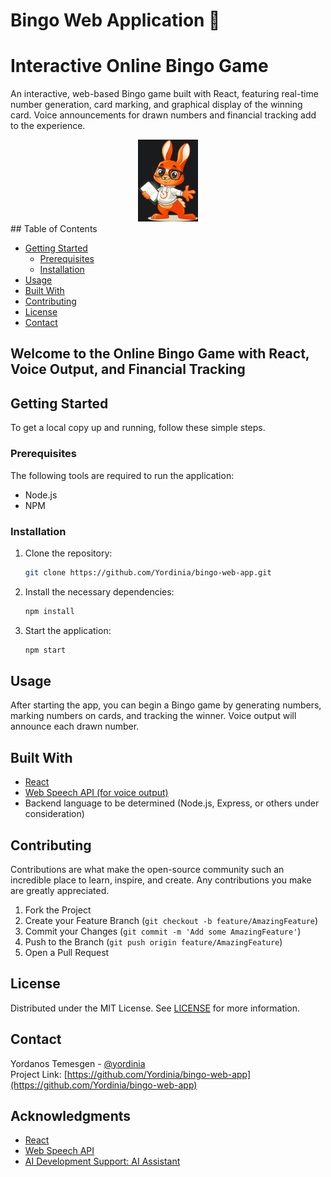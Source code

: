 # Bingo Web Application 🎉

# Interactive Online Bingo Game

An interactive, web-based Bingo game built with React, featuring real-time number generation, card marking, and graphical display of the winning card. Voice announcements for drawn numbers and financial tracking add to the experience.

<div align='center'>  <img src='https://github.com/Yordinia/yordinia/blob/main/Module-2/img/Rabbit.png' style='width:10vw'> </div>
## Table of Contents

- [Getting Started](#getting-started)
    - [Prerequisites](#prerequisites)
    - [Installation](#installation)
- [Usage](#usage)
- [Built With](#built-with)
- [Contributing](#contributing)
- [License](#license)
- [Contact](#contact)

## Welcome to the Online Bingo Game with React, Voice Output, and Financial Tracking

## Getting Started

To get a local copy up and running, follow these simple steps.

### Prerequisites

The following tools are required to run the application:

- Node.js
- NPM

### Installation

1. Clone the repository:
   ```bash
   git clone https://github.com/Yordinia/bingo-web-app.git
   ```
2. Install the necessary dependencies:
   ```bash
   npm install
   ```
3. Start the application:
   ```bash
   npm start
   ```

## Usage

After starting the app, you can begin a Bingo game by generating numbers, marking numbers on cards, and tracking the winner. Voice output will announce each drawn number.

## Built With

- [React](https://reactjs.org/)
- [Web Speech API (for voice output)](https://developer.mozilla.org/en-US/docs/Web/API/Web_Speech_API)
- Backend language to be determined (Node.js, Express, or others under consideration)

## Contributing

Contributions are what make the open-source community such an incredible place to learn, inspire, and create. Any contributions you make are greatly appreciated.

1. Fork the Project
2. Create your Feature Branch (`git checkout -b feature/AmazingFeature`)
3. Commit your Changes (`git commit -m 'Add some AmazingFeature'`)
4. Push to the Branch (`git push origin feature/AmazingFeature`)
5. Open a Pull Request

## License

Distributed under the MIT License. See [LICENSE](https://github.com/Yordinia/bingo-web-app/LICENSE) for more information.

## Contact

Yordanos Temesgen - [@yordinia](https://www.linkedin.com/in/yordinia/)  
Project Link: [https://github.com/Yordinia/bingo-web-app](https://github.com/Yordinia/bingo-web-app)

## Acknowledgments

* [React](https://reactjs.org/)
* [Web Speech API](https://developer.mozilla.org/en-US/docs/Web/API/Web_Speech_API)
* [AI Development Support: AI Assistant](https://www.openai.com/)
